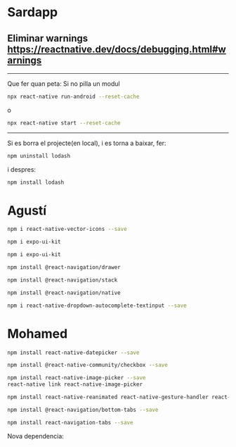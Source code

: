 # Sardapp


Eliminar warnings
https://reactnative.dev/docs/debugging.html#warnings
--------------------------------------------
--------------------------------------------
Que fer quan peta: Si no pilla un modul
```bash
npx react-native run-android --reset-cache
```
o 
```bash
npx react-native start --reset-cache
```

--------------------------------------------
Si es borra el projecte(en local), i es torna a baixar, fer:
```bash
npm uninstall lodash
```
i despres:
```bash
npm install lodash
```

# Agustí
```bash
npm i react-native-vector-icons --save
```

```bash
npm i expo-ui-kit
```

```bash
npm i expo-ui-kit
```

```bash
npm install @react-navigation/drawer
```

```bash
npm install @react-navigation/stack
```

```bash
npm install @react-navigation/native
```

```bash
npm i react-native-dropdown-autocomplete-textinput --save
```

# Mohamed
```bash
npm install react-native-datepicker --save
```

```bash
npm install @react-native-community/checkbox --save
```
```bash
npm install react-native-image-picker --save
react-native link react-native-image-picker
```

```bash
npm install react-native-reanimated react-native-gesture-handler react-native-screens react-native-safe-area-context @react-native-community/masked-view
```

```bash
npm install @react-navigation/bottom-tabs --save
```

```bash
npm install react-navigation-tabs --save
```
Nova dependencia:
